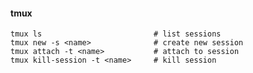 #### tmux

    tmux ls                         # list sessions
    tmux new -s <name>              # create new session
    tmux attach -t <name>           # attach to session
    tmux kill-session -t <name>     # kill session
